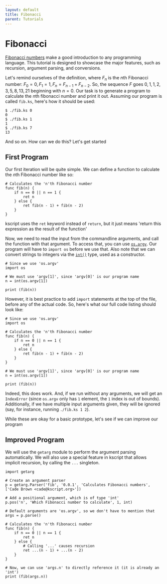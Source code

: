 ```yaml
---
layout: default
title: Fibonacci
parent: Tutorials
---
```


# Fibonacci

[Fibonacci numbers](https://en.wikipedia.org/wiki/Fibonacci_number) make a good introduction to any programming language. This tutorial is designed to showcase the major features, such as recursion, argument parsing, and conversions.

Let's remind ourselves of the definition, where $F_n$ is the $n$th Fibonacci number: $F_0 = 0, F_1 = 1, F_{n} = F_{n-1} + F_{n-2}$. So, the sequence $F$ goes $0, 1, 1, 2, 3, 5, 8, 13, 21$ beginning with $n=0$. Our task is to generate a program to calculate the $n$th fibonacci number and print it out. Assuming our program is called `fib.ks`, here's how it should be used:

```shell
$ ./fib.ks 0
0
$ ./fib.ks 1
1
$ ./fib.ks 7
13
```

And so on. How can we do this? Let's get started

## First Program

Our first iteration will be quite simple. We can define a function to calculate the $n$th Fibonacci number like so:

```ks
# Calculates the 'n'th Fibonacci number
func fib(n) {
    if n == 0 || n == 1 {
        ret n
    } else {
        ret fib(n - 1) + fib(n - 2)
    }
}
```

kscript uses the `ret` keyword instead of `return`, but it just means 'return this expression as the result of the function'


Now, we need to read the input from the commandline arguments, and call the function with that argument. To access that, you can use [`os.argv`](#/modules/os#argv). Our program will have to `import os` before we use that. Also note that we can convert strings to integers via the [`int()`](/builtins#int) type, used as a constructor. 

```ks
# Since we use 'os.argv'
import os

# We must use 'argv[1]', since 'argv[0]' is our program name
n = int(os.argv[1])

print (fib(n))
```

However, it is best practice to add `import` statements at the top of the file, before any of the actual code. So, here's what our full code listing should look like:


```ks
# Since we use 'os.argv'
import os

# Calculates the 'n'th Fibonacci number
func fib(n) {
    if n == 0 || n == 1 {
        ret n
    } else {
        ret fib(n - 1) + fib(n - 2)
    }
}

# We must use 'argv[1]', since 'argv[0]' is our program name
n = int(os.argv[1])

print (fib(n))
```

Indeed, this does work. And, if we run without any arguments, we will get an `IndexError` (since `os.argv` only has `1` element, the `1` index is out of bounds). Additionally, if we have multiple input arguments given, they will be ignored (say, for instance, running `./fib.ks 1 2`).

While these are okay for a basic prototype, let's see if we can improve our program


## Improved Program

We will use the `getarg` module to perform the argument parsing automatically. We will also use a special feature in kscript that allows implicit recursion, by calling the `...` singleton.

```ks
import getarg

# Create an argument parser
p = getarg.Parser('fib', '0.0.1', 'Calculates Fibonacci numbers', ['Cade Brown <cade@kscript.org>'])

# Add a positional argument, which is of type 'int'
p.pos('n', 'Which Fibonacci number to calculate', 1, int)

# Default arguments are 'os.argv', so we don't have to mention that
args = p.parse()

# Calculates the 'n'th Fibonacci number
func fib(n) {
    if n == 0 || n == 1 {
        ret n
    } else {
        # Calling '...' causes recursion 
        ret ...(n - 1) + ...(n - 2)
    }
}

# Now, we can use 'args.n' to directly reference it (it is already an 'int')
print (fib(args.n))

```

